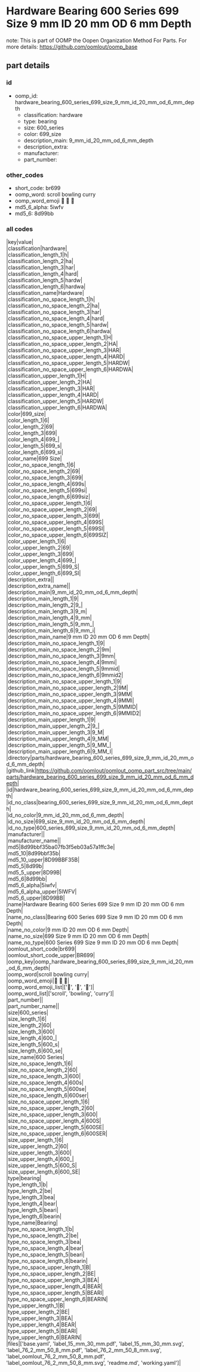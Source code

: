 # Hardware Bearing 600 Series 699 Size 9 mm ID 20 mm OD 6 mm Depth  

note: This is part of OOMP the Oopen Organization Method For Parts. For more details: https://github.com/oomlout/oomp_base

##  part details





### id
* oomp_id: hardware_bearing_600_series_699_size_9_mm_id_20_mm_od_6_mm_depth
  * classification: hardware
  * type: bearing
  * size: 600_series
  * color: 699_size
  * description_main: 9_mm_id_20_mm_od_6_mm_depth
  * description_extra: 
  * manufacturer: 
  * part_number: 

### other_codes
* short_code: br699
* oomp_word: scroll bowling curry
* oomp_word_emoji :scroll: :bowling: :curry:
* md5_6_alpha: 5iwfv
* md5_6: 8d99bb

### all codes 
|key|value|  
|classification|hardware|  
|classification_length_1|h|  
|classification_length_2|ha|  
|classification_length_3|har|  
|classification_length_4|hard|  
|classification_length_5|hardw|  
|classification_length_6|hardwa|  
|classification_name|Hardware|  
|classification_no_space_length_1|h|  
|classification_no_space_length_2|ha|  
|classification_no_space_length_3|har|  
|classification_no_space_length_4|hard|  
|classification_no_space_length_5|hardw|  
|classification_no_space_length_6|hardwa|  
|classification_no_space_upper_length_1|H|  
|classification_no_space_upper_length_2|HA|  
|classification_no_space_upper_length_3|HAR|  
|classification_no_space_upper_length_4|HARD|  
|classification_no_space_upper_length_5|HARDW|  
|classification_no_space_upper_length_6|HARDWA|  
|classification_upper_length_1|H|  
|classification_upper_length_2|HA|  
|classification_upper_length_3|HAR|  
|classification_upper_length_4|HARD|  
|classification_upper_length_5|HARDW|  
|classification_upper_length_6|HARDWA|  
|color|699_size|  
|color_length_1|6|  
|color_length_2|69|  
|color_length_3|699|  
|color_length_4|699_|  
|color_length_5|699_s|  
|color_length_6|699_si|  
|color_name|699 Size|  
|color_no_space_length_1|6|  
|color_no_space_length_2|69|  
|color_no_space_length_3|699|  
|color_no_space_length_4|699s|  
|color_no_space_length_5|699si|  
|color_no_space_length_6|699siz|  
|color_no_space_upper_length_1|6|  
|color_no_space_upper_length_2|69|  
|color_no_space_upper_length_3|699|  
|color_no_space_upper_length_4|699S|  
|color_no_space_upper_length_5|699SI|  
|color_no_space_upper_length_6|699SIZ|  
|color_upper_length_1|6|  
|color_upper_length_2|69|  
|color_upper_length_3|699|  
|color_upper_length_4|699_|  
|color_upper_length_5|699_S|  
|color_upper_length_6|699_SI|  
|description_extra||  
|description_extra_name||  
|description_main|9_mm_id_20_mm_od_6_mm_depth|  
|description_main_length_1|9|  
|description_main_length_2|9_|  
|description_main_length_3|9_m|  
|description_main_length_4|9_mm|  
|description_main_length_5|9_mm_|  
|description_main_length_6|9_mm_i|  
|description_main_name|9 mm ID 20 mm OD 6 mm Depth|  
|description_main_no_space_length_1|9|  
|description_main_no_space_length_2|9m|  
|description_main_no_space_length_3|9mm|  
|description_main_no_space_length_4|9mmi|  
|description_main_no_space_length_5|9mmid|  
|description_main_no_space_length_6|9mmid2|  
|description_main_no_space_upper_length_1|9|  
|description_main_no_space_upper_length_2|9M|  
|description_main_no_space_upper_length_3|9MM|  
|description_main_no_space_upper_length_4|9MMI|  
|description_main_no_space_upper_length_5|9MMID|  
|description_main_no_space_upper_length_6|9MMID2|  
|description_main_upper_length_1|9|  
|description_main_upper_length_2|9_|  
|description_main_upper_length_3|9_M|  
|description_main_upper_length_4|9_MM|  
|description_main_upper_length_5|9_MM_|  
|description_main_upper_length_6|9_MM_I|  
|directory|parts/hardware_bearing_600_series_699_size_9_mm_id_20_mm_od_6_mm_depth|  
|github_link|https://github.com/oomlout/oomlout_oomp_part_src/tree/main/parts/hardware_bearing_600_series_699_size_9_mm_id_20_mm_od_6_mm_depth|  
|id|hardware_bearing_600_series_699_size_9_mm_id_20_mm_od_6_mm_depth|  
|id_no_class|bearing_600_series_699_size_9_mm_id_20_mm_od_6_mm_depth|  
|id_no_color|9_mm_id_20_mm_od_6_mm_depth|  
|id_no_size|699_size_9_mm_id_20_mm_od_6_mm_depth|  
|id_no_type|600_series_699_size_9_mm_id_20_mm_od_6_mm_depth|  
|manufacturer||  
|manufacturer_name||  
|md5|8d99bbf35ba07fb3f5eb03a57a1ffc3e|  
|md5_10|8d99bbf35b|  
|md5_10_upper|8D99BBF35B|  
|md5_5|8d99b|  
|md5_5_upper|8D99B|  
|md5_6|8d99bb|  
|md5_6_alpha|5iwfv|  
|md5_6_alpha_upper|5IWFV|  
|md5_6_upper|8D99BB|  
|name|Hardware Bearing 600 Series 699 Size 9 mm ID 20 mm OD 6 mm Depth|  
|name_no_class|Bearing 600 Series 699 Size 9 mm ID 20 mm OD 6 mm Depth|  
|name_no_color|9 mm ID 20 mm OD 6 mm Depth|  
|name_no_size|699 Size 9 mm ID 20 mm OD 6 mm Depth|  
|name_no_type|600 Series 699 Size 9 mm ID 20 mm OD 6 mm Depth|  
|oomlout_short_code|br699|  
|oomlout_short_code_upper|BR699|  
|oomp_key|oomp_hardware_bearing_600_series_699_size_9_mm_id_20_mm_od_6_mm_depth|  
|oomp_word|scroll bowling curry|  
|oomp_word_emoji|:scroll: :bowling: :curry:|  
|oomp_word_emoji_list|[':scroll:', ':bowling:', ':curry:']|  
|oomp_word_list|['scroll', 'bowling', 'curry']|  
|part_number||  
|part_number_name||  
|size|600_series|  
|size_length_1|6|  
|size_length_2|60|  
|size_length_3|600|  
|size_length_4|600_|  
|size_length_5|600_s|  
|size_length_6|600_se|  
|size_name|600 Series|  
|size_no_space_length_1|6|  
|size_no_space_length_2|60|  
|size_no_space_length_3|600|  
|size_no_space_length_4|600s|  
|size_no_space_length_5|600se|  
|size_no_space_length_6|600ser|  
|size_no_space_upper_length_1|6|  
|size_no_space_upper_length_2|60|  
|size_no_space_upper_length_3|600|  
|size_no_space_upper_length_4|600S|  
|size_no_space_upper_length_5|600SE|  
|size_no_space_upper_length_6|600SER|  
|size_upper_length_1|6|  
|size_upper_length_2|60|  
|size_upper_length_3|600|  
|size_upper_length_4|600_|  
|size_upper_length_5|600_S|  
|size_upper_length_6|600_SE|  
|type|bearing|  
|type_length_1|b|  
|type_length_2|be|  
|type_length_3|bea|  
|type_length_4|bear|  
|type_length_5|beari|  
|type_length_6|bearin|  
|type_name|Bearing|  
|type_no_space_length_1|b|  
|type_no_space_length_2|be|  
|type_no_space_length_3|bea|  
|type_no_space_length_4|bear|  
|type_no_space_length_5|beari|  
|type_no_space_length_6|bearin|  
|type_no_space_upper_length_1|B|  
|type_no_space_upper_length_2|BE|  
|type_no_space_upper_length_3|BEA|  
|type_no_space_upper_length_4|BEAR|  
|type_no_space_upper_length_5|BEARI|  
|type_no_space_upper_length_6|BEARIN|  
|type_upper_length_1|B|  
|type_upper_length_2|BE|  
|type_upper_length_3|BEA|  
|type_upper_length_4|BEAR|  
|type_upper_length_5|BEARI|  
|type_upper_length_6|BEARIN|  
|files|['base.yaml', 'label_15_mm_30_mm.pdf', 'label_15_mm_30_mm.svg', 'label_76_2_mm_50_8_mm.pdf', 'label_76_2_mm_50_8_mm.svg', 'label_oomlout_76_2_mm_50_8_mm.pdf', 'label_oomlout_76_2_mm_50_8_mm.svg', 'readme.md', 'working.yaml']|  
